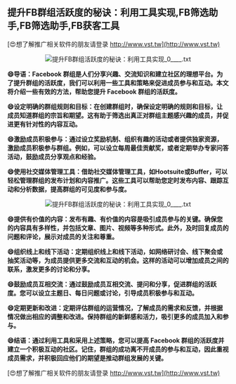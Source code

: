 ## **提升FB群组活跃度的秘诀：利用工具实现,FB筛选助手,FB筛选助手,FB获客工具**

[😍想了解推广相关软件的朋友请登录 http://www.vst.tw](http://www.vst.tw)

 <center><img src="https://vst.tw/MP4/tuiguang/png/7.png" alt="提升FB群组活跃度的秘诀：利用工具实现_0____.txt"></center>

**😄导语：Facebook 群组是人们分享兴趣、交流知识和建立社区的理想平台。为了提升群组的活跃度，我们可以利用一些工具和策略来促进成员参与和互动。本文将介绍一些有效的方法，帮助您提升 Facebook 群组的活跃度。**

**😄设定明确的群组规则和目标：在创建群组时，确保设定明确的规则和目标，让成员知道群组的宗旨和期望。这有助于筛选出真正对群组主题感兴趣的成员，并促进更有针对性的内容互动。**

**😄激励成员积极参与：通过设立奖励机制、组织有趣的活动或者提供独家资源，激励成员积极参与群组。例如，可以设立每周最佳贡献奖，或者定期举办专家问答活动，鼓励成员分享观点和经验。**

**😄使用社交媒体管理工具：借助社交媒体管理工具，如Hootsuite或Buffer，可以轻松管理群组的发布计划和内容推广。这些工具可以帮助您定时发布内容、跟踪互动和分析数据，提高群组的可见度和参与度。**

 <center><img src="https://vst.tw/MP4/tuiguang/png/0.png" alt="提升FB群组活跃度的秘诀：利用工具实现_0____.txt"></center>

**😄提供有价值的内容：发布有趣、有价值的内容是吸引成员参与的关键。确保您的内容具有多样性，并包括文章、图片、视频等多种形式。此外，及时回复成员的问题和评论，展示对成员的关注和尊重。**

**😄组织线上和线下活动：定期组织线上和线下活动，如网络研讨会、线下聚会或抽奖活动等，为成员提供更多交流和互动的机会。这样的活动可以增加成员之间的联系，激发更多的讨论和分享。**

**😄鼓励成员互相交流：通过鼓励成员互相交流、提问和分享，促进群组的活跃度。您可以设立主题日、每日问题或讨论，引导成员积极参与和互动。**

**😄定期更新和改进：定期评估群组的运营情况，了解成员的需求和反馈，并根据情况做出相应的调整和改进。保持群组的新鲜感和活力，吸引更多的成员加入和参与。**

**😄结语：通过利用工具和采用上述策略，您可以提高 Facebook 群组的活跃度并建立一个积极互动的社区。记住，群组的成功离不开成员的参与和互动，因此重视成员需求，并积极回应他们的期望是推动群组发展的关键。**

[😍想了解推广相关软件的朋友请登录 http://www.vst.tw](http://www.vst.tw)



